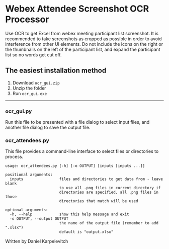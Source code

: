 # Webex Attendee Screenshot OCR Processor
Use OCR to get Excel from webex meeting participant list screenshot. It is
recommended to take screenshots as cropped as possible in order to avoid
interference from other UI elements. Do not include the icons on the right or
the thumbnails on the left of the participant list, and expand the participant
list so no words get cut off.
## The easiest installation method
   1. Download `ocr_gui.zip`
   2. Unzip the folder
   3. Run `ocr_gui.exe` 
---
### ocr_gui.py
Run this file to be presented with a file dialog to select input files, and another file dialog to save the output file.
### ocr_attendees.py
This file provides a command-line interface to select files or directories to process.
```
usage: ocr_attendees.py [-h] [-o OUTPUT] [inputs [inputs ...]]

positional arguments:
  inputs                files and directories to get data from - leave blank
                        to use all .png files in current directory if
                        directories are specified, all .png files in those
                        directories that match will be used

optional arguments:
  -h, --help            show this help message and exit
  -o OUTPUT, --output OUTPUT
                        the name of the output file (remember to add ".xlsx")
                        default is "output.xlsx"
```
Written by Daniel Karpelevitch
